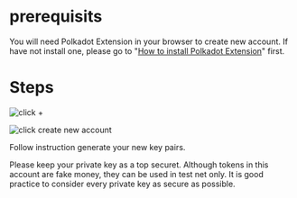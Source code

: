 # prerequisits

You will need Polkadot Extension in your browser to create new account. If have not install one, please go to "[How to install Polkadot Extension](https://github.com/tearust/tea-docs/blob/main/10-FAQ/how-to-install-pokda-dot-extension.md)" first.

# Steps
![click +](http://t-rust.com/img/extension1.png)


![click create new account](http://t-rust.com/img/extension2.png)


Follow instruction generate your new key pairs. 

Please keep your private key as a top securet. Although tokens in this account are fake money, they can be used in test net only. It is good practice to consider every private key as secure as possible.


